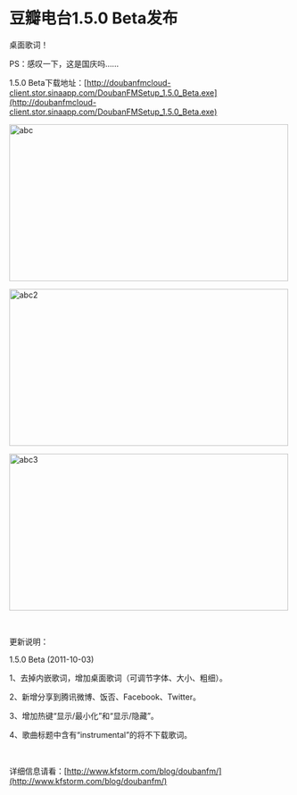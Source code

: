 # 豆瓣电台1.5.0 Beta发布

桌面歌词！

PS：感叹一下，这是国庆吗……

1.5.0 Beta下载地址：[http://doubanfmcloud-client.stor.sinaapp.com/DoubanFMSetup_1.5.0_Beta.exe](http://doubanfmcloud-client.stor.sinaapp.com/DoubanFMSetup_1.5.0_Beta.exe)

[<img style="background-image: none; border-bottom: 0px; border-left: 0px; padding-left: 0px; padding-right: 0px; display: inline; border-top: 0px; border-right: 0px; padding-top: 0px" title="abc" border="0" alt="abc" src="http://up.kfstorm.com/blog/images/1.5.0-Beta_13DE0/abc_thumb.jpg" width="500" height="281" />](http://up.kfstorm.com/blog/images/1.5.0-Beta_13DE0/abc.jpg)

[<img style="background-image: none; border-bottom: 0px; border-left: 0px; padding-left: 0px; padding-right: 0px; display: inline; border-top: 0px; border-right: 0px; padding-top: 0px" title="abc2" border="0" alt="abc2" src="http://up.kfstorm.com/blog/images/1.5.0-Beta_13DE0/abc2_thumb.jpg" width="500" height="281" />](http://up.kfstorm.com/blog/images/1.5.0-Beta_13DE0/abc2.jpg)

[<img style="background-image: none; border-bottom: 0px; border-left: 0px; padding-left: 0px; padding-right: 0px; display: inline; border-top: 0px; border-right: 0px; padding-top: 0px" title="abc3" border="0" alt="abc3" src="http://up.kfstorm.com/blog/images/1.5.0-Beta_13DE0/abc3_thumb.jpg" width="500" height="281" />](http://up.kfstorm.com/blog/images/1.5.0-Beta_13DE0/abc3.jpg)

&#160;

更新说明：

1.5.0 Beta (2011-10-03)

1、去掉内嵌歌词，增加桌面歌词（可调节字体、大小、粗细）。

2、新增分享到腾讯微博、饭否、Facebook、Twitter。

3、增加热键“显示/最小化”和“显示/隐藏”。

4、歌曲标题中含有“instrumental”的将不下载歌词。

&#160;

详细信息请看：[http://www.kfstorm.com/blog/doubanfm/](http://www.kfstorm.com/blog/doubanfm/)
